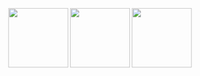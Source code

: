 <div>
  <img height="120em" src="https://github-readme-stats.vercel.app/api?username=R4P0N1KT&show_icons=true&theme=radical&include_all_commits=true&count_private=true"/>
  <img height="120em" src="https://github-readme-stats.vercel.app/api/top-langs/?username=R4P0N1KT&layout=compact&langs_count=16&theme=radical" />
  <img height="120em" src="https://github-readme-stats.vercel.app/api/pin/?username=R4P0N1KT&repo=school-project&theme=radical" />
</div>
